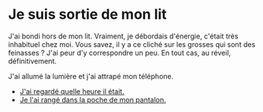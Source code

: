 Je suis sortie de mon lit
===============================

J'ai bondi hors de mon lit. Vraiment, je débordais d'énergie, c'était
très inhabituel chez moi. Vous savez, il y a ce cliché sur les grosses
qui sont des feinasses ? J'ai peur d'y correspondre un peu. En tout
cas, au réveil, définitivement.

J'ai allumé la lumière et j'ai attrapé mon téléphone.

* [J'ai regardé quelle heure il était.](telephone.md)
* [Je l'ai rangé dans la poche de mon pantalon.](home.md)

